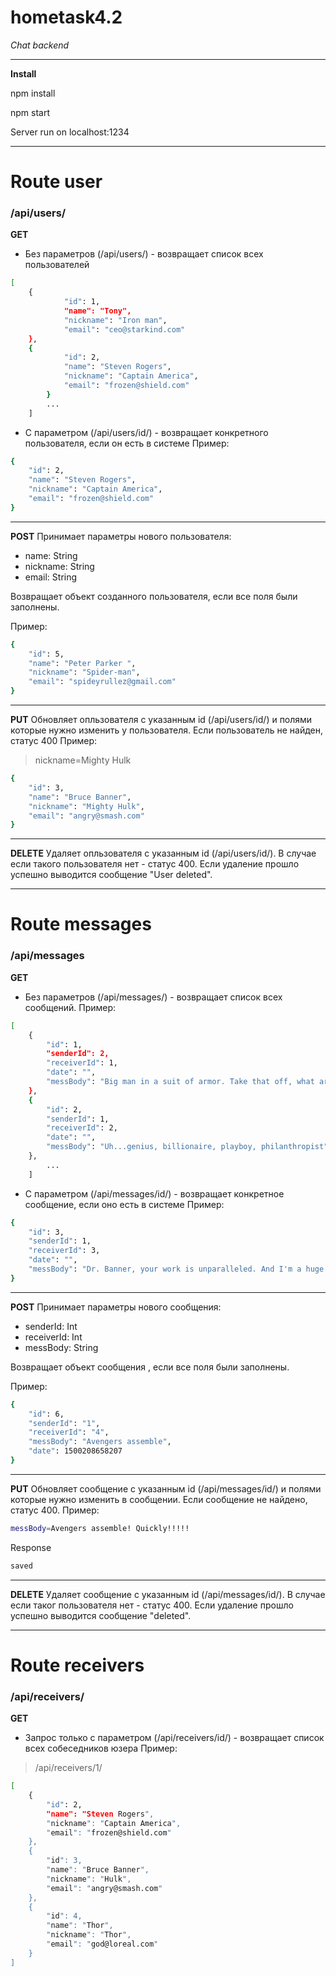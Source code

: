 # hometask4.2
*Chat backend*


----------
**Install**

npm install

npm start

Server run on localhost:1234

---
# Route user

### /api/users/

 **GET** 
 
- Без параметров (/api/users/) - возвращает список всех пользователей
```sh
[
    {
	        "id": 1,
	        "name": "Tony",
	        "nickname": "Iron man",
	        "email": "ceo@starkind.com"
    },
    {
	        "id": 2,
	        "name": "Steven Rogers",
	        "nickname": "Captain America",
	        "email": "frozen@shield.com"
	    }
	    ...
	]
```

- С параметром (/api/users/id/) - возвращает конкретного пользователя, если он есть в системе
Пример:
```sh
{
    "id": 2,
    "name": "Steven Rogers",
    "nickname": "Captain America",
    "email": "frozen@shield.com"
}
```
----------

**POST** 
Принимает параметры нового пользователя:

- name: String
- nickname: String
- email: String

Возвращает объект созданного пользователя, если все поля были заполнены.

Пример:
```sh
{
    "id": 5,
    "name": "Peter Parker ",
    "nickname": "Spider-man",
    "email": "spideyrullez@gmail.com"
}
```

----------


**PUT**
Обновляет опльзователя с указанным id  (/api/users/id/) и полями которые нужно изменить у пользователя. Если пользователь не найден, статус 400
Пример:
>nickname=Mighty Hulk
```sh
{
    "id": 3,
    "name": "Bruce Banner",
    "nickname": "Mighty Hulk",
    "email": "angry@smash.com"
}
```

----------

**DELETE**
Удаляет опльзователя с указанным id  (/api/users/id/). В случае если такого пользователя нет - статус 400. Если удаление прошло успешно выводится сообщение "User deleted".

-------------------
 
 
# Route messages

### /api/messages

 **GET** 
 
- Без параметров (/api/messages/) - возвращает список всех сообщений.
Пример:
```sh
[
    {
        "id": 1,
        "senderId": 2,
        "receiverId": 1,
        "date": "",
        "messBody": "Big man in a suit of armor. Take that off, what are you?"
    },
    {
        "id": 2,
        "senderId": 1,
        "receiverId": 2,
        "date": "",
        "messBody": "Uh...genius, billionaire, playboy, philanthropist"
    },
	    ...
	]
```
- С параметром (/api/messages/id/) - возвращает конкретное сообщение, если оно есть в системе
Пример:
```sh
{
    "id": 3,
    "senderId": 1,
    "receiverId": 3,
    "date": "",
    "messBody": "Dr. Banner, your work is unparalleled. And I'm a huge fan of the way you lose control and turn into an enormous green rage monster..."
}
```

----------


**POST** 
Принимает параметры нового сообщения:

- senderId: Int
- receiverId: Int
- messBody: String

Возвращает объект сообщения , если все поля были заполнены.

Пример:
```sh
{
    "id": 6,
    "senderId": "1",
    "receiverId": "4",
    "messBody": "Avengers assemble",
    "date": 1500208658207
}
```

----------


**PUT**
Обновляет сообщение с указанным id  (/api/messages/id/) и полями которые нужно изменить в сообщении. Если сообщение не найдено, статус 400.
Пример:
```sh
messBody=Avengers assemble! Quickly!!!!!
```

Response
```sh
saved
```

----------

**DELETE**
Удаляет сообщение с указанным id  (/api/messages/id/). В случае если таког пользователя нет - статус 400. Если удаление прошло успешно выводится сообщение "deleted".

-------------------


# Route receivers

### /api/receivers/

**GET**
- Запрос только с параметром (/api/receivers/id/) - возвращает список всех собеседников юзера
Пример:
>/api/receivers/1/

```sh
[
    {
        "id": 2,
        "name": "Steven Rogers",
        "nickname": "Captain America",
        "email": "frozen@shield.com"
    },
    {
        "id": 3,
        "name": "Bruce Banner",
        "nickname": "Hulk",
        "email": "angry@smash.com"
    },
    {
        "id": 4,
        "name": "Thor",
        "nickname": "Thor",
        "email": "god@loreal.com"
    }
]
```
